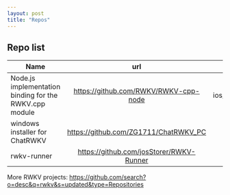 ```yaml
---
layout: post
title: "Repos"
---
```


## Repo list

| Name          | url           | platform |
| ------------- |:-------------:| -----:|
| Node.js implementation binding for the RWKV.cpp module      | https://github.com/RWKV/RWKV-cpp-node | ios/android/windows/linux/macos |
|    windows installer for ChatRWKV   | https://github.com/ZG1711/ChatRWKV_PC      |   windows |
| rwkv-runner | https://github.com/josStorer/RWKV-Runner  |    windows |


More RWKV projects: https://github.com/search?o=desc&q=rwkv&s=updated&type=Repositories
